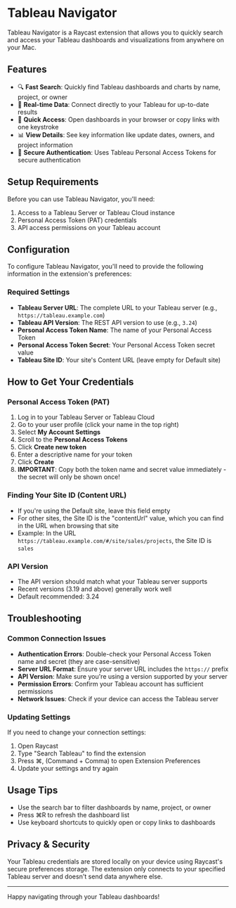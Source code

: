 # Tableau Navigator

Tableau Navigator is a Raycast extension that allows you to quickly search and access your Tableau dashboards and visualizations from anywhere on your Mac.

## Features

- 🔍 **Fast Search**: Quickly find Tableau dashboards and charts by name, project, or owner
- 🔄 **Real-time Data**: Connect directly to your Tableau for up-to-date results
- 🔗 **Quick Access**: Open dashboards in your browser or copy links with one keystroke
- 📊 **View Details**: See key information like update dates, owners, and project information
- 🔐 **Secure Authentication**: Uses Tableau Personal Access Tokens for secure authentication

## Setup Requirements

Before you can use Tableau Navigator, you'll need:

1. Access to a Tableau Server or Tableau Cloud instance
2. Personal Access Token (PAT) credentials
3. API access permissions on your Tableau account

## Configuration

To configure Tableau Navigator, you'll need to provide the following information in the extension's preferences:

### Required Settings

- **Tableau Server URL**: The complete URL to your Tableau server (e.g., `https://tableau.example.com`)
- **Tableau API Version**: The REST API version to use (e.g., `3.24`)
- **Personal Access Token Name**: The name of your Personal Access Token
- **Personal Access Token Secret**: Your Personal Access Token secret value
- **Tableau Site ID**: Your site's Content URL (leave empty for Default site)

## How to Get Your Credentials

### Personal Access Token (PAT)

1. Log in to your Tableau Server or Tableau Cloud
2. Go to your user profile (click your name in the top right)
3. Select **My Account Settings**
4. Scroll to the **Personal Access Tokens**
5. Click **Create new token**
6. Enter a descriptive name for your token
7. Click **Create**
8. **IMPORTANT**: Copy both the token name and secret value immediately - the secret will only be shown once!

### Finding Your Site ID (Content URL)

- If you're using the Default site, leave this field empty
- For other sites, the Site ID is the "contentUrl" value, which you can find in the URL when browsing that site
- Example: In the URL `https://tableau.example.com/#/site/sales/projects`, the Site ID is `sales`

### API Version

- The API version should match what your Tableau server supports
- Recent versions (3.19 and above) generally work well
- Default recommended: 3.24

## Troubleshooting

### Common Connection Issues

- **Authentication Errors**: Double-check your Personal Access Token name and secret (they are case-sensitive)
- **Server URL Format**: Ensure your server URL includes the `https://` prefix
- **API Version**: Make sure you're using a version supported by your server
- **Permission Errors**: Confirm your Tableau account has sufficient permissions
- **Network Issues**: Check if your device can access the Tableau server

### Updating Settings

If you need to change your connection settings:

1. Open Raycast
2. Type "Search Tableau" to find the extension
3. Press ⌘, (Command + Comma) to open Extension Preferences
4. Update your settings and try again

## Usage Tips

- Use the search bar to filter dashboards by name, project, or owner
- Press ⌘R to refresh the dashboard list
- Use keyboard shortcuts to quickly open or copy links to dashboards

## Privacy & Security

Your Tableau credentials are stored locally on your device using Raycast's secure preferences storage. The extension only connects to your specified Tableau server and doesn't send data anywhere else.

---

Happy navigating through your Tableau dashboards!